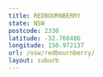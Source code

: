 ```yaml
---
title: REDBOURNBERRY
state: NSW
postcode: 2330
latitude: -32.760486
longitude: 150.972137
url: /nsw/redbournberry/
layout: suburb
---
```

